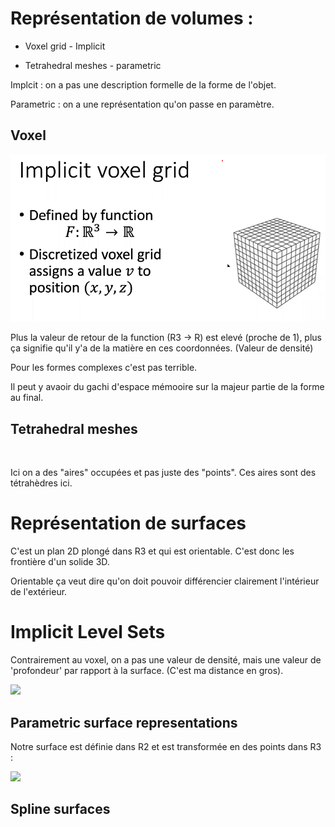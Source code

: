# Représentation de volumes :

- Voxel grid - Implicit

- Tetrahedral meshes - parametric

Implcit : on a pas une description formelle de la forme de l'objet.

Parametric : on a une représentation qu'on passe en paramètre.

## Voxel

![](./Cours_2_assets/voxel.png)

Plus la valeur de retour de la function (R3 -> R) est elevé (proche de 1), plus ça signifie qu'il y'a de la matière en ces coordonnées. (Valeur de densité)

Pour les formes complexes c'est pas terrible.

Il peut y avaoir du gachi d'espace mémooire sur la majeur partie de la forme au final.

## Tetrahedral meshes

<img src="./Cours_2_assets/2022-09-18-16-35-52-image.png" title="" alt="" width="796">

<img src="./Cours_2_assets/2022-09-18-16-36-03-image.png" title="" alt="" width="771">

Ici on a des "aires" occupées et pas juste des "points". Ces aires sont des tétrahèdres ici.

# Représentation de surfaces

C'est un plan 2D plongé dans R3 et qui est orientable. C'est donc les frontière d'un solide 3D.

Orientable ça veut dire qu'on doit pouvoir différencier clairement l'intérieur de l'extérieur.

# Implicit Level Sets

Contrairement au voxel, on a pas une valeur de densité, mais une valeur de 'profondeur' par rapport à la surface. (C'est ma distance en gros).

![](./Cours_2_assets/2022-09-18-16-54-06-image.png)

## Parametric surface representations

Notre surface est définie dans R2 et est transformée en des points dans R3 :

![](./Cours_2_assets/2022-09-18-17-08-54-image.png)

## Spline surfaces




